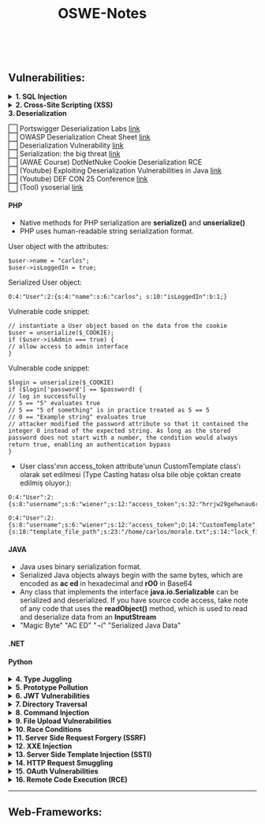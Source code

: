 <h1 style="margin:20%">OSWE-Notes</h1>

## Vulnerabilities:

<details>
<summary><b>1. SQL Injection</b></summary>
:white_large_square: <br/>
:white_check_mark:
</details>

<details>
<summary><b>2. Cross-Site Scripting (XSS)</b></summary>
</details>


<summary><b>3. Deserialization</b></summary>

 :white_large_square: Portswigger Deserialization Labs [link](https://portswigger.net/web-security/deserialization) </br>
 :white_large_square: OWASP Deserialization Cheat Sheet [link](https://cheatsheetseries.owasp.org/cheatsheets/Deserialization_Cheat_Sheet.html) </br>
 :white_large_square: Deserialization Vulnerability [link](https://www.exploit-db.com/docs/english/44756-deserialization-vulnerability.pdf) </br>
 :white_large_square: Serialization: the big threat [link](https://klezvirus.github.io/Advanced-Web-Hacking/Serialisation/) </br>
 :white_large_square: (AWAE Course) DotNetNuke Cookie Deserialization RCE </br>
 :white_large_square: (Youtube) Exploiting Deserialization Vulnerabilities in Java [link](https://www.youtube.com/watch?v=VviY3O-euVQ) </br>
 :white_large_square: (Youtube) DEF CON 25 Conference [link](https://www.youtube.com/watch?v=ZBfBYoK_Wr0) </br>
 :white_large_square: (Tool) ysoserial [link](https://github.com/frohoff/ysoserial/) </br>

 #### PHP 

 * Native methods for PHP serialization are <b>serialize()</b> and <b>unserialize()</b>
 * PHP uses human-readable string serialization format.
   
 User object with the attributes:
 ```
 $user->name = "carlos"; 
 $user->isLoggedIn = true;
 ```
 Serialized User object:
 ```
 O:4:"User":2:{s:4:"name":s:6:"carlos"; s:10:"isLoggedIn":b:1;}
 ```
 Vulnerable code snippet:
 ```
 // instantiate a User object based on the data from the cookie
 $user = unserialize($_COOKIE);
 if ($user->isAdmin === true) {
 // allow access to admin interface
 }
 ```
 Vulnerable code snippet:
 ```
 $login = unserialize($_COOKIE)
 if ($login['password'] == $password) {
 // log in successfully
 // 5 == "5" evaluates true
 // 5 == "5 of something" is in practice treated as 5 == 5
 // 0 == "Example string" evaluates true
 // attacker modified the password attribute so that it contained the integer 0 instead of the expected string. As long as the stored password does not start with a number, the condition would always return true, enabling an authentication bypass
 }
 ```

* User class'ının access_token attribute'unun CustomTemplate class'ı olarak set edilmesi (Type Casting hatası olsa bile obje çoktan create edilmiş oluyor.): 
```
O:4:"User":2:{s:8:"username";s:6:"wiener";s:12:"access_token";s:32:"hrrjw29gehwnau6rlbmb5natdyiarnns";}
```
```
O:4:"User":2:{s:8:"username";s:6:"wiener";s:12:"access_token";O:14:"CustomTemplate":2:{s:18:"template_file_path";s:23:"/home/carlos/morale.txt";s:14:"lock_file_path";s:23:"/home/carlos/morale.txt";};}
 ```
 #### JAVA
 * Java uses binary serialization format.
 * Serialized Java objects always begin with the same bytes, which are encoded as <b>ac ed</b> in hexadecimal and <b>rO0</b> in Base64
 * Any class that implements the interface <b>java.io.Serializable</b> can be serialized and deserialized. If you have source code access, take note of any code that uses the <b>readObject()</b> method, which is used to read and deserialize data from an <b>InputStream</b>
 * "Magic Byte" "AC ED"	"¬í"	"Serialized Java Data"
 #### .NET
 
 #### Python



<details>
<summary><b>4. Type Juggling</b></summary>
</details>

<details>
<summary><b>5. Prototype Pollution</b></summary>
</details>

<details>
<summary><b>6. JWT Vulnerabilities</b></summary>
</details>

<details>
<summary><b>7. Directory Traversal</b></summary>
</details>

<details>
<summary><b>8. Command Injection</b></summary>
</details>

<details>
<summary><b>9. File Upload Vulnerabilities</b></summary>
</details>

<details>
<summary><b>10. Race Conditions</b></summary>
</details>

<details>
<summary><b>11. Server Side Request Forgery (SSRF)</b></summary>
</details>

<details>
<summary><b>12. XXE Injection</b></summary>
</details>

<details>
<summary><b>13. Server Side Template Injection (SSTI)</b></summary>
</details>

<details>
<summary><b>14. HTTP Request Smuggling</b></summary>
</details>

<details>
<summary><b>15. OAuth Vulnerabilities</b></summary>
</details>

<details>
<summary><b>16. Remote Code Execution (RCE)</b></summary>
</details>

------------------------------------------------------------------------------------------
## Web-Frameworks:
